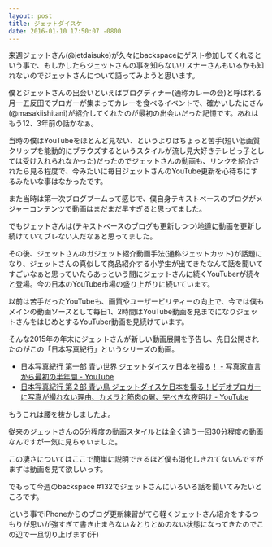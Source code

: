 ```yaml
---
layout: post
title: ジェットダイスケ
date: 2016-01-10 17:50:07 -0800
---
```


来週ジェットさん(@jetdaisuke)が久々にbackspaceにゲスト参加してくれるという事で、もしかしたらジェットさんの事を知らないリスナーさんもいるかも知れないのでジェットさんについて語ってみようと思います。

僕とジェットさんの出会いといえばブログディナー(通称カレーの会)と呼ばれる月一五反田でブロガーが集まってカレーを食べるイベントで、確かいしたにさん(@masakiishitani)が紹介してくれたのが最初の出会いだった記憶です。あれはもう12、3年前の話かなぁ。

当時の僕はYouTubeをほとんど見ない、というよりはちょっと苦手(短い低画質クリップを能動的にブラウズするというスタイルが流し見大好きテレビっ子としては受け入れられなかった)だったのでジェットさんの動画も、リンクを紹介されたら見る程度で、今みたいに毎日ジェットさんのYouTube更新を心待ちにするみたいな事はなかったです。

また当時は第一次ブログブームって感じで、僕自身テキストベースのブログがメジャーコンテンツで動画はまだまだ早すぎると思ってました。

でもジェットさんは(テキストベースのブログも更新しつつ)地道に動画を更新し続けていてブレない人だなぁと思ってました。

その後、ジェットさんのガジェット紹介動画手法(通称ジェットカット)が話題になり、ジェットさんの真似して商品紹介する小学生が出てきたなんて話を聞いてすごいなぁと思っていたらあっという間にジェットさんに続くYouTuberが続々と登場。今の日本のYouTube市場の盛り上がりに続いています。

以前は苦手だったYouTubeも、画質やユーザービリティーの向上で、今では僕もメインの動画ソースとして毎日1、2時間はYouTube動画を見までになりジェットさんをはじめとするYouTuber動画を見続けています。

そんな2015年の年末にジェットさんが新しい動画展開を予告し、先日公開されたのがこの「日本写真紀行」というシリーズの動画。

- [日本写真紀行 第一部 青い世界 ジェットダイスケ日本を撮る！ - 写真家宣言から最初の半年間 - YouTube](https://www.youtube.com/watch?v=dEoOeB0hpys&feature=youtu.be)
- [日本写真紀行 第２部 青い鳥 ジェットダイスケ日本を撮る！ビデオブロガーに写真が撮れない理由、カメラと筋肉の翼、完ぺきな夜明け - YouTube](https://www.youtube.com/watch?v=hNj6MZi5Z18)

もうこれは腰を抜かしましたよ。

従来のジェットさんの5分程度の動画スタイルとは全く違う一回30分程度の動画なんですが一気に見ちゃいました。

この凄さについてはここで簡単に説明できるほど僕も消化しきれてないんですがまずは動画を見て欲しいっす。

でもって今週のbackspace #132でジェットさんにいろいろ話を聞いてみたいところです。

という事でiPhoneからのブログ更新練習がてら軽くジェットさん紹介をするつもりが思いが強すぎて書き止まらない＆とりとめのない状態になってきたのでこの辺で一旦切り上げます(汗)




